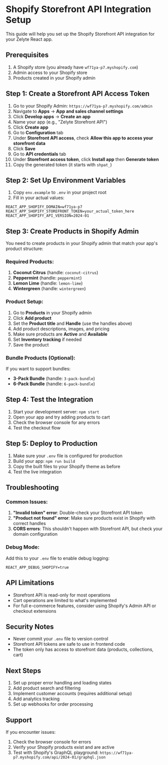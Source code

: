# Shopify Storefront API Integration Setup

This guide will help you set up the Shopify Storefront API integration for your Zelyte React app.

## Prerequisites

1. A Shopify store (you already have `wf71ya-p7.myshopify.com`)
2. Admin access to your Shopify store
3. Products created in your Shopify admin

## Step 1: Create a Storefront API Access Token

1. Go to your Shopify Admin: `https://wf71ya-p7.myshopify.com/admin`
2. Navigate to **Apps** → **App and sales channel settings**
3. Click **Develop apps** → **Create an app**
4. Name your app (e.g., "Zelyte Storefront API")
5. Click **Create app**
6. Go to **Configuration** tab
7. Under **Storefront API access**, check **Allow this app to access your storefront data**
8. Click **Save**
9. Go to **API credentials** tab
10. Under **Storefront access token**, click **Install app** then **Generate token**
11. Copy the generated token (it starts with `shpat_`)

## Step 2: Set Up Environment Variables

1. Copy `env.example` to `.env` in your project root
2. Fill in your actual values:

```env
REACT_APP_SHOPIFY_DOMAIN=wf71ya-p7
REACT_APP_SHOPIFY_STOREFRONT_TOKEN=your_actual_token_here
REACT_APP_SHOPIFY_API_VERSION=2024-01
```

## Step 3: Create Products in Shopify Admin

You need to create products in your Shopify admin that match your app's product structure:

### Required Products:

1. **Coconut Citrus** (handle: `coconut-citrus`)
2. **Peppermint** (handle: `peppermint`) 
3. **Lemon Lime** (handle: `lemon-lime`)
4. **Wintergreen** (handle: `wintergreen`)

### Product Setup:

1. Go to **Products** in your Shopify admin
2. Click **Add product**
3. Set the **Product title** and **Handle** (use the handles above)
4. Add product descriptions, images, and pricing
5. Make sure products are **Active** and **Available**
6. Set **Inventory tracking** if needed
7. Save the product

### Bundle Products (Optional):

If you want to support bundles:
- **3-Pack Bundle** (handle: `3-pack-bundle`)
- **6-Pack Bundle** (handle: `6-pack-bundle`)

## Step 4: Test the Integration

1. Start your development server: `npm start`
2. Open your app and try adding products to cart
3. Check the browser console for any errors
4. Test the checkout flow

## Step 5: Deploy to Production

1. Make sure your `.env` file is configured for production
2. Build your app: `npm run build`
3. Copy the built files to your Shopify theme as before
4. Test the live integration

## Troubleshooting

### Common Issues:

1. **"Invalid token" error**: Double-check your Storefront API token
2. **"Product not found" error**: Make sure products exist in Shopify with correct handles
3. **CORS errors**: This shouldn't happen with Storefront API, but check your domain configuration

### Debug Mode:

Add this to your `.env` file to enable debug logging:
```env
REACT_APP_DEBUG_SHOPIFY=true
```

## API Limitations

- Storefront API is read-only for most operations
- Cart operations are limited to what's implemented
- For full e-commerce features, consider using Shopify's Admin API or checkout extensions

## Security Notes

- Never commit your `.env` file to version control
- Storefront API tokens are safe to use in frontend code
- The token only has access to storefront data (products, collections, cart)

## Next Steps

1. Set up proper error handling and loading states
2. Add product search and filtering
3. Implement customer accounts (requires additional setup)
4. Add analytics tracking
5. Set up webhooks for order processing

## Support

If you encounter issues:
1. Check the browser console for errors
2. Verify your Shopify products exist and are active
3. Test with Shopify's GraphQL playground: `https://wf71ya-p7.myshopify.com/api/2024-01/graphql.json`
